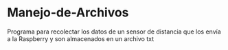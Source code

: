 # Manejo-de-Archivos
Programa para recolectar los datos de un sensor de distancia que los envía a la Raspberry y son almacenados en un archivo txt
